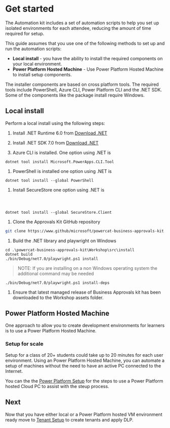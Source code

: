 
# Get started

The Automation kit includes a set of automation scripts to help you set up isolated environments for each attendee, reducing the amount of time required for setup.

This guide assumes that you use one of the following methods to set up and run the automation scripts:

- **Local install** - you have the ability to install the required components on your local environment.
- **Power Platform Hosted Machine** - Use Power Platform Hosted Machine to install setup components.

The installer components are based on cross platform tools. The required tools include PowerShell, Azure CLI, Power Platform CLI and the .NET SDK. Some of the components like the package install require Windows.

## Local install

Perform a local install using the following steps:

1. Install .NET Runtime 6.0 from [Download .NET](https://dotnet.microsoft.com/download)

1. Install .NET SDK 7.0 from [Download .NET](https://dotnet.microsoft.com/download)

1. Azure CLI is installed. One option using .NET is

```pwsh
dotnet tool install Microsoft.PowerApps.CLI.Tool
```

1. PowerShell is installed one option using .NET is

```pwsh
dotnet tool install --global PowerShell
```

1. Install SecureStore one option using .NET is

```pwsh



dotnet tool install --global SecureStore.Client
```

1. Clone the Approvals Kit GitHub repository

```bash
git clone https://www.github/microsoft/powercat-business-approvals-kit.git
```

1. Build the .NET library and playwright on Windows

```pwsh
cd .\powercat-business-approvals-kit\Workshop\src\install
dotnet build
./bin/Debug/net7.0/playwright.ps1 install
```

> NOTE: If you are installing on a non Windows operating system the additional command may be needed

```pwsh
./bin/Debug/net7.0/playwright.ps1 install-deps
```

1. Ensure that latest managed release of Business Approvals kit has been downloaded to the Workshop assets folder.

## Power Platform Hosted Machine

One approach to allow you to create development environments for learners is to use a Power Platform Hosted Machine.

### Setup for scale

Setup for a class of 20+ students could take up to 20 minutes for each user environment. Using an Power Platform Hosted Machine, you can automate a setup of machines without the need to have an active PC connected to the Internet.

You can the the [Power Platform Setup](../../../Workshop/docs/power-platform.md) for the steps to use a Power Platform hosted Cloud PC to assist with the steup process.

## Next

Now that you have either local or a Power Platform hosted VM environment ready move to [Tenant Setup](./tenant-setup.md) to create tenants and apply DLP.
